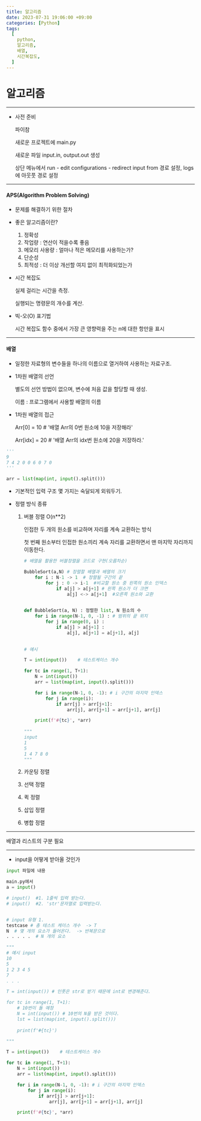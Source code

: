 ```yaml
---
title: 알고리즘
date: 2023-07-31 19:06:00 +09:00
categories: [Python]
tags:
  [
    python,
    알고리즘,
    배열,
    시간복잡도,
  ]
---
```


# 알고리즘

---

- 사전 준비

  파이참

  새로운 프로젝트에 main.py

  새로운 파일 input.in, output.out 생성

  상단 메뉴에서 run - edit configurations - redirect input from 경로 설정, logs에 아웃풋 경로 설정

---

#### APS(Algorithm Problem Solving)

- 문제를 해결하기 위한 절차
- 좋은 알고리즘이란?
  1. 정확성
  2. 작업량 : 연산이 적을수록 좋음
  3. 메모리 사용량 : 얼마나 적은 메모리를 사용하는가?
  4. 단순성
  5. 최적성 : 더 이상 개선할 여지 없이 최적화되었는가

- 시간 복잡도

  실제 걸리는 시간을 측정.

  실행되는 명령문의 개수를 계산.

- 빅-오(O) 표기법

  시간 복잡도 함수 중에서 가장 큰 영향력을 주는 n에 대한 항만을 표시

  

---

#### 배열

- 일정한 자료형의 변수들을 하나의 이름으로 열거하여 사용하는 자료구조.

- 1차원 배열의 선언

  별도의 선언 방법이 없으며, 변수에 처음 값을 할당할 때 생성.

  이름 : 프로그램에서 사용할 배열의 이름

- 1차원 배열의 접근

  Arr[0] = 10  # '배열 Arr의 0번 원소에 10을 저장해라'

  Arr[idx] = 20  # '배열 Arr의 idx번 원소에 20을 저장하라.'

```python
'''
9
7 4 2 0 0 6 0 7 0
'''

arr = list(map(int, input().split()))
```

- 기본적인 입력 구조 몇 가지는 숙달되게 외워두기.



- 정렬 방식 종류

  1. 버블 정렬 O(n**2)

     인접한 두 개의 원소를 비교하며 자리를 계속 교환하는 방식

     첫 번째 원소부터 인접한 원소끼리 계속 자리를 교환하면서 맨 마지막 자리까지 이동한다.

     ```python
     # 배열을 활용한 버블정렬을 코드로 구현(오름차순)
     
     BubbleSort(a,N) # 정렬할 배열과 배열의 크기
         for i : N-1 -> 1  # 정렬될 구간의 끝
             for j : 0 -> i-1  #비교할 원소 중 왼쪽의 원소 인덱스
                 if a[j] > a[j+1] # 왼쪽 원소가 더 크면
                     a[j] <-> a[j+1]  #오른쪽 원소와 교환
                     
     
     def BubbleSort(a, N) : 정렬한 list, N 원소의 수
         for i in range(N-1, 0, -1) : # 범위의 끝 위치
             for j in range(0, i) : 
                 if a[j] > a[j+1] :
                     a[j], a[j+1] = a[j+1], a[j]
                     
     
     ```

     ```python
     # 예시
     
     T = int(input())    # 테스트케이스 개수
     
     for tc in range(1, T+1):
         N = int(input())
         arr = list(map(int, input().split()))
     
         for i in range(N-1, 0, -1): # i 구간의 마지막 인덱스
             for j in range(i):
                 if arr[j] > arr[j+1]:
                     arr[j], arr[j+1] = arr[j+1], arr[j]
     
         print(f'#{tc}', *arr)
         
     """
     input
     1
     5
     1 4 7 8 0
     """
     ```

     

  2. 카운팅 정렬

  3. 선택 정렬

  4. 퀵 정렬

  5. 삽입 정렬

  6. 병합 정렬



---

배열과 리스트의 구분 필요

---

- input을 어떻게 받아올 것인가



```python
input 파일에 내용

main.py에서
a = input()

# input()  #1. 1줄씩 입력 받는다.
# input()  #2. 'str'문자열로 입력받는다.


# input 유형 1.
testcase # 총 테스트 케이스 개수  -> T
N  # 몇 개의 요소가 들어온다.  -> 반복문으로
. . . . .  # N 개의 요소

"""
# 예시 input
10
5
1 2 3 4 5
7
. . .

T = int(input()) # 인풋은 str로 받기 때문에 int로 변경해준다.

for tc in range(1, T+1):
    # 10번이 돌 예정
    N = int(input()) # 10번의 N을 받은 것이다.
    lst = list(map(int, input().split()))
    
    print(f'#{tc}')

"""

```

```python
T = int(input())    # 테스트케이스 개수

for tc in range(1, T+1):
    N = int(input())
    arr = list(map(int, input().split()))

    for i in range(N-1, 0, -1): # i 구간의 마지막 인덱스
        for j in range(i):
            if arr[j] > arr[j+1]:
                arr[j], arr[j+1] = arr[j+1], arr[j]

    print(f'#{tc}', *arr)
```

